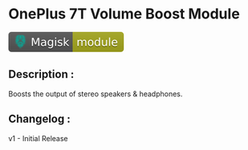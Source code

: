 # OnePlus 7T Volume Boost Module
[![Magisk Module](https://raw.githubusercontent.com/acervenky/magiskbadge/master/assets/magiskflat.svg)](https://github.com/topjohnwu/Magisk)

## Description :
Boosts the output of stereo speakers & headphones.

## Changelog :
v1 - Initial Release
